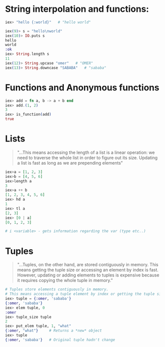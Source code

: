# String interpolation and functions:
```elixir
iex> "hello {:world}"   # "hello world"

iex(9)> s = "hello\nworld"
iex(10)> IO.puts s
hello
world
:ok
iex> String.length s
11
iex(12)> String.upcase "omer"   # "OMER"
iex(13)> String.downcase "SABABA"   # "sababa"
```

# Functions and Anonymous functions
```elixir
iex> add = fn a, b -> a + b end
iex> add.(1, 2)
3
iex> is_function(add)
true
```

# Lists
> "...This means accessing the length of a list is a linear operation: we need to traverse the whole list in order to figure out its size. Updating a list is fast as long as we are prepending elements"

```elixir
iex>a = [1, 2, 3]
iex>b = [4, 5, 6]
iex>length a
3
iex>a ++ b
[1, 2, 3, 4, 5, 6]
iex> hd a
1
iex> tl a
[2, 3]
iex> [0 | a]
[0, 1, 2, 3]

# i <variable> - gets information regarding the var (type etc..)
```

# Tuples
> "...Tuples, on the other hand, are stored contiguously in memory. This means getting the tuple size or accessing an element by index is fast. However, updating or adding elements to tuples is expensive because it requires copying the whole tuple in memory."

```elixir
# Tuples store elements contiguously in memory. 
# This means accessing a tuple element by index or getting the tuple size is a fast operation. 
iex> tuple = {:omer, 'sababa'}
{:omer, 'sababa'}
iex> elem tuple, 0
:omer
iex> tuple_size tuple
2
iex> put_elem tuple, 1, "what"
{:omer, "what"}     # Returns a *new* object
iex> tuple
{:omer, 'sababa'}   # Original tuple hadn't change
```